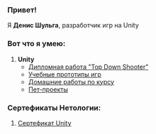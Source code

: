 ### Привет!

Я <b>Денис Шульга</b>, разработчик игр на Unity

### Вот что я умею:
1. <b>Unity</b>
   - [Дипломная работа "Top Down Shooter"](https://github.com/Echolll/ProjectTDS)
   - [Учебные прототипы игр](https://github.com/Echolll/Echolll/blob/main/UnityLern-Prototype.md)
   - [Домашние работы по курсу](https://github.com/Echolll/Echolll/blob/main/UnityLern-ReadMe.md)
   - [Пет-проекты](https://github.com/Echolll/Echolll/blob/main/Pet-projects.md)
   
### Сертефикаты Нетологии:
1. [Сертефикат Unity](https://github.com/Echolll/Echolll/blob/main/certificate-unity.pdf)

